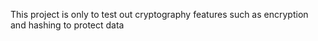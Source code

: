 This project is only to test out cryptography features such as encryption and hashing to protect data
